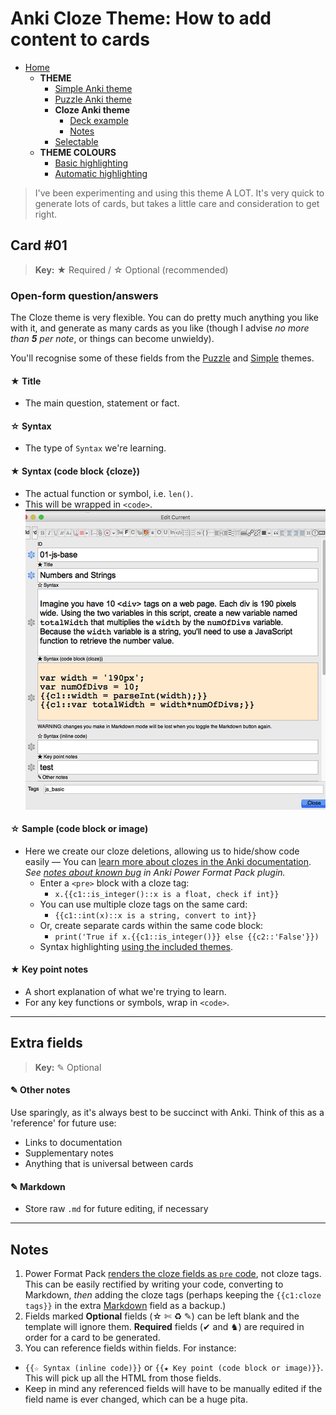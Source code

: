 # Anki Cloze Theme: How to add content to cards

- [Home](../../README.md)
  - **THEME**
    - [Simple Anki theme](../simple/README.md)
    - [Puzzle Anki theme](../puzzle/README.md)
    - **Cloze Anki theme**
      - [Deck example](../../deck/README.md)
      - [Notes](#notes)
    - [Selectable](../selectable/README.md)
  - **THEME COLOURS**
    - [Basic highlighting](../assets/css/README.md)
    - [Automatic highlighting](../assets/css/README.md#automatic-syntax-highlighting-with-pygments)


> I've been experimenting and using this theme A LOT. It's very quick to generate lots of cards, but takes a little care and consideration to get right.


## Card #01
> **Key:** ★ Required / ☆ Optional (recommended)

### Open-form question/answers

The Cloze theme is very flexible. You can do pretty much anything you like with it, and generate as many cards as you like (though I advise _no more than **5** per note_, or things can become unwieldy).

You'll recognise some of these fields from the [Puzzle](../simple/README.md) and [Simple](../simple/README.md) themes.

#### ★ Title

- The main question, statement or fact.

#### ☆ Syntax

- The type of `Syntax` we're learning.

#### ★ Syntax (code block {cloze})

- The actual function or symbol, i.e. `len()`.
- This will be wrapped in `<code>`.
![Preview gif](./Cloze_preview.gif)

#### ☆ Sample (code block or image)

- Here we create our cloze deletions, allowing us to hide/show code easily — You can [learn more about clozes in the Anki documentation](http://ankisrs.net/docs/manual.html#cloze-deletion). _See [notes about known bug](#notes) in Anki Power Format Pack plugin._
  - Enter a `<pre>` block with a cloze tag:
    - `x.{{c1::is_integer()::x is a float, check if int}}`
  - You can use multiple cloze tags on the same card:
    - `{{c1::int(x)::x is a string, convert to int}}`
  - Or, create separate cards within the same code block:
    - `print('True if x.{{c1::is_integer()}} else {{c2::'False'}})`
  - Syntax highlighting [using the included themes](../assets/css/README.md).

#### ★ Key point notes

- A short explanation of what we're trying to learn.
- For any key functions or symbols, wrap in `<code>`.



-----



## Extra fields
> **Key:** ✎ Optional

#### ✎ Other notes

Use sparingly, as it's always best to be succinct with Anki. Think of this as a 'reference' for future use:

- Links to documentation
- Supplementary notes
- Anything that is universal between cards

#### ✎ Markdown

- Store raw `.md` for future editing, if necessary



-----



## Notes

1. Power Format Pack [renders the cloze fields as `pre` code](https://github.com/Neftas/supplementary-buttons-anki/issues/74), not cloze tags. This can be easily rectified by writing your code, converting to Markdown, _then_ adding the cloze tags (perhaps keeping the `{{c1:cloze tags}}` in the extra [Markdown](#-markdown) field as a backup.)
2. Fields marked **Optional** fields (☆ ✄ ♻ ✎) can be left blank and the template will ignore them. **Required** fields (✔ and ♞) are required in order for a card to be generated.
3. You can reference fields within fields. For instance:
  - `{{☆ Syntax (inline code)}}` or `{{★ Key point (code block or image)}}`. This will pick up all the HTML from those fields.
  - Keep in mind any referenced fields will have to be manually edited if the field name is ever changed, which can be a huge pita.
